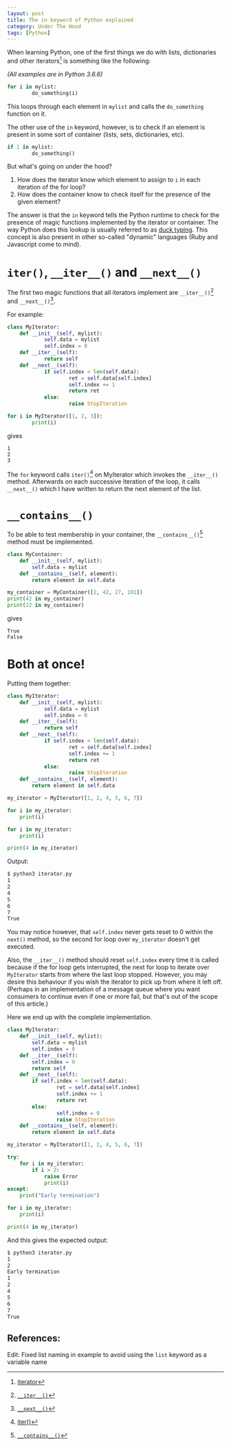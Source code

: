 ```yaml
---
layout: post
title: The in keyword of Python explained
category: Under The Hood
tags: [Python]
---
```


When learning Python, one of the first things we do with lists, dictionaries and other iterators[^1] is something like the following:

*(All examples are in Python 3.6.6)*

```python
for i in mylist:
        do_something(i)
```
This loops through each element in `mylist` and calls the `do_something` function on it.
<!--excerpt-->
The other use of the `in` keyword, however, is to check if an element is present in some sort of container (lists, sets, dictionaries, etc).

```python
if 1 in mylist:
        do_something()
```

But what's going on under the hood?

1. How does the iterator know which element to assign to `i` in each iteration of the for loop?
2. How does the container know to check itself for the presence of the given element?

The answer is that the `in` keyword tells the Python runtime to check for the presence of magic functions implemented by the iterator or container. The way Python does this lookup is usually referred to as [duck typing](https://en.wikipedia.org/wiki/Duck_typing). This concept is also present in other so-called "dynamic" languages (Ruby and Javascript come to mind).

# `iter()`, `__iter__()` and `__next__()`

The first two magic functions that all iterators implement are `__iter__()`[^2] and `__next__()`[^3].

For example:

```python
class MyIterator:
    def __init__(self, mylist):
            self.data = mylist
            self.index = 0
    def __iter__(self):
            return self
    def __next__(self):
            if self.index < len(self.data):
                    ret = self.data[self.index]
                    self.index += 1
                    return ret
            else:
                    raise StopIteration

for i in MyIterator([1, 2, 3]):
        print(i)
```
gives
```
1
2
3
```

The `for` keyword calls `iter()`[^4] on MyIterator which invokes the `__iter__()` method. Afterwards on each successive iteration of the loop, it calls `__next__()` which I have written to return the next element of the list.



# `__contains__()`

To be able to test membership in your container, the `__contains__()`[^5] method must be implemented.

```python
class MyContainer:
    def __init__(self, mylist):
        self.data = mylist
    def __contains__(self, element):
        return element in self.data

my_container = MyContainer([2, 42, 27, 101])
print(42 in my_container)
print(22 in my_container)
```
gives
```
True
False
```

# Both at once!

Putting them together:

```python
class MyIterator:
    def __init__(self, mylist):
            self.data = mylist
            self.index = 0
    def __iter__(self):
            return self
    def __next__(self):
            if self.index < len(self.data):
                    ret = self.data[self.index]
                    self.index += 1
                    return ret
            else:
                    raise StopIteration
    def __contains__(self, element):
    	return element in self.data

my_iterator = MyIterator([1, 2, 4, 5, 6, 7])

for i in my_iterator:
    print(i)

for i in my_iterator:
    print(i)

print(4 in my_iterator)
```

Output:
```bash
$ python3 iterator.py
1
2
4
5
6
7
True
```

You may notice however, that `self.index` never gets reset to 0 within the `next()` method, so the second for loop over `my_iterator` doesn't get executed. 

Also, the `__iter__()` method should reset `self.index` every time it is called because if the for loop gets interrupted, the next for loop to iterate over `MyIterator` starts from where the last loop stopped. However, you may desire this behaviour if you wish the iterator to pick up from where it left off. (Perhaps in an implementation of a message queue where you want consumers to continue even if one or more fail, but that's out of the scope of this article.)

Here we end up with the complete implementation.

```python
class MyIterator:
    def __init__(self, mylist):
        self.data = mylist
        self.index = 0
    def __iter__(self):
        self.index = 0
        return self
    def __next__(self):
        if self.index < len(self.data):
                ret = self.data[self.index]
                self.index += 1
                return ret
        else:
                self.index = 0
                raise StopIteration
    def __contains__(self, element):
    	return element in self.data

my_iterator = MyIterator([1, 2, 4, 5, 6, 7])

try:
    for i in my_iterator:
        if i > 2:
            raise Error
            print(i)
except:
    print("Early termination")

for i in my_iterator:
    print(i)

print(4 in my_iterator)
```

And this gives the expected output:

```bash
$ python3 iterator.py
1
2
Early termination
1
2
4
5
6
7
True
```

## References:

[^1]: [iterator](https://docs.python.org/3/glossary.html#term-iterator)
[^2]: [`__iter__()`](https://docs.python.org/3/reference/datamodel.html#object.__iter__)
[^3]: [`__next__()`](https://docs.python.org/3/library/stdtypes.html#iterator.__next__)
[^4]: [iter()](https://docs.python.org/3/library/functions.html#iter)
[^5]: [`__contains__()`](https://docs.python.org/3/reference/datamodel.html#object.__contains__)

Edit: Fixed list naming in example to avoid using the `list` keyword as a variable name